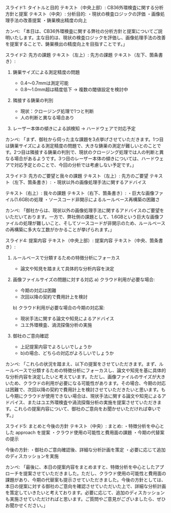 スライド1: タイトルと目的
テキスト（中央上部）: CB36外環検査に関する分析方針と提案
テキスト（中央）:
分析目的:
・現状の検査ロジックの評価
・画像処理手法の改善提案
・鋳巣検出精度の向上

カンペ: 「本日は、CB36外環検査に関する弊社の分析方針と提案についてご説明いたします。主な目的は、現状の検査ロジックを評価し、画像処理手法の改善を提案することで、鋳巣検出の精度向上を目指すことです。」

スライド2: 先方の課題
テキスト（左上）: 先方の課題
テキスト（左下、箇条書き）:
1. 鋳巣サイズによる測定精度の問題
   - 0.4〜0.7mmは測定可能
   - 0.8〜1.0mm超は精度低下
   → 複数の閾値設定を検討中

2. 隣接する鋳巣の判別
   - 現状：クロージング処理で1つと判断
   - 人の判断と異なる場合あり

3. レーザー本体の傾きによる誤検知
   → ハードウェアで対応予定

カンペ: 「まず、御社から伺った主な課題を3点挙げさせていただきます。1つ目は鋳巣サイズによる測定精度の問題で、大きな鋳巣の測定が難しいとのことです。2つ目は隣接する鋳巣の判別で、現状のクロージング処理では人の判断と異なる場合があるようです。3つ目のレーザー本体の傾きについては、ハードウェアで対応予定とのことで、今回の分析では考慮しない予定です。」

スライド3: 先方のご要望と我々の課題
テキスト（左上）: 先方のご要望
テキスト（左下、箇条書き）:
・現状以外の画像処理手法に関するアドバイス

テキスト（右上）: 我々の課題
テキスト（右下、箇条書き）:
・巨大な画像ファイル(1.6GB)の処理
・ソースコード非開示によるルールベース再構築の困難さ

カンペ: 「御社からは、現状以外の画像処理手法に関するアドバイスのご要望をいただいております。一方で、弊社側の課題として、1.6GBという巨大な画像ファイルの処理が難しいこと、そしてソースコードが非開示のため、ルールベースの再構築に多大な工数がかかることが挙げられます。」

スライド4: 提案内容
テキスト（中央上部）: 提案内容
テキスト（中央、箇条書き）:
1. ルールベースで分類するための特徴分析にフォーカス
   - 論文や知見を踏まえて具体的な分析内容を決定

2. 画像ファイルサイズの問題に対する対応
   a) クラウド利用が必要な場合:
      - 今期の対応は困難
      - 次回以降の契約で費用計上を検討

   b) クラウド利用が必要な場合の今期の対応案:
      - 現状手法に関する論文や知見によるアドバイス
      - ユエ外環検査、渦流探傷分析の実施

3. 御社のご意向確認
   - 上記提案内容でよろしいでしょうか
   - b)の場合、どちらの対応がよろしいでしょうか

カンペ: 「これらの状況を踏まえ、以下の提案をさせていただきます。まず、ルールベースで分類するための特徴分析にフォーカスし、論文や知見を基に具体的な分析内容を決定したいと考えています。ただし、画像ファイルのサイズが大きいため、クラウドの利用が必要になる可能性があります。その場合、今期の対応は困難で、次回以降の契約で費用計上を検討させていただきたいと思います。もし今期にクラウドが使用できない場合は、現状手法に関する論文や知見によるアドバイス、またはユエ外環検査や渦流探傷分析の実施を提案させていただきます。これらの提案内容について、御社のご意向をお聞かせいただければ幸いです。」

スライド5: まとめと今後の方針
テキスト（中央）:
まとめ:
・特徴分析を中心とした approach を提案
・クラウド使用の可能性と費用面の課題
・今期の代替案の提示

今後の方針:
・御社のご意向確認後、詳細な分析計画を策定
・必要に応じて追加のディスカッションを実施

カンペ: 「最後に、本日の提案内容をまとめますと、特徴分析を中心としたアプローチを提案させていただきました。ただし、クラウド使用の可能性と費用面の課題があり、今期の代替案も提示させていただきました。今後の方針としては、本日の提案に対する御社のご意向を確認させていただいた上で、詳細な分析計画を策定していきたいと考えております。必要に応じて、追加のディスカッションも実施させていただければと思います。ご質問やご意見がございましたら、ぜひお聞かせください。」
